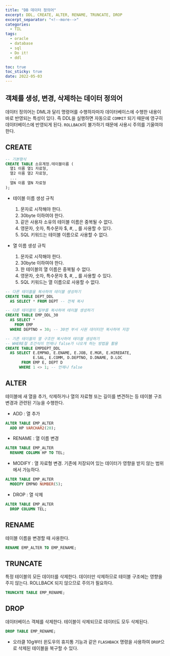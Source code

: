 ```yaml
---
title: "DB 데이터 정의어"
excerpt: DDL, CREATE, ALTER, RENAME, TRUNCATE, DROP
excerpt_separator: "<!--more-->"
categories:
  - TIL
tags:
  - oracle
  - database
  - sql
  - Do it!
  - ddl

toc: true
toc_sticky: true
date: 2022-05-03
---
```


## 객체를 생성, 변경, 삭제하는 데이터 정의어

데이터 정의어는 DML과 달리 명령어를 수행하자마자 데이터베이스에 수행한 내용이 바로 반영되는 특성이 있다. 즉 DDL을 실행하면 자동으로 `COMMIT` 되기 때문에 영구히 데이터베이스에 반영되게 된다. `ROLLBACK`이 불가하기 때문에 사용시 주의를 기울여야 한다.

## CREATE

```sql
-- 기본형식
CREATE TABLE 소유계정.테이블이름 (
  열1 이름 열1 자료형,
  열2 이름 열2 자료형,
  ...
  열N 이름 열N 자료형
);
```

- 테이블 이름 생성 규칙

  1) 문자로 시작해야 한다.
  2) 30byte 이하여야 한다.
  3) 같은 사용자 소유의 테이블 이름은 중복될 수 없다.
  4) 영문자, 숫자, 특수문자 $, #, _ 를 사용할 수 있다.
  5) SQL 키워드는 테이블 이름으로 사용할 수 없다.

- 열 이름 생성 규칙

  1) 문자로 시작해야 한다.
  2) 30byte 이하여야 한다.
  3) 한 테이블의 열 이름은 중복될 수 없다.
  4) 영문자, 숫자, 특수문자 $, #, _ 를 사용할 수 있다.
  5) SQL 키워드는 열 이름으로 사용할 수 없다.

```sql
-- 다른 테이블을 복사하여 테이블 생성하기
CREATE TABLE DEPT_DDL
  AS SELECT * FROM DEPT -- 전체 복사
```

```sql
-- 다른 테이블의 일부를 복사하여 테이블 생성하기
CREATE TABLE EMP_DDL_30
  AS SELECT *
    FROM EMP
  WHERE DEPTNO = 30; -- 30번 부서 사원 데이터만 복사하여 저장
```

```sql
-- 기존 테이블의 열 구조만 복사하여 테이블 생성하기
-- WHERE절 조건식이 언제나 false가 나오게 하는 방법을 활용
CREATE TABLE EMPDEPT_DDL
  AS SELECT E.EMPNO, E.ENAME, E.JOB, E.MGR, E.HIREDATE,
            E.SAL, E.COMM, D.DEPTNO, D.DNAME, D.LOC
       FROM EMP E, DEPT D
      WHERE 1 <> 1; -- 언제나 false
```

## ALTER

테이블에 새 열을 추가, 삭제하거나 열의 자료형 또는 길이를 변견하는 등 테이블 구조 변경과 관련된 기능을 수행한다.

- ADD : 열 추가

```sql
ALTER TABLE EMP_ALTER
  ADD HP VARCHAR2(20);
```

- RENAME : 열 이름 변경

```sql
ALTER TABLE EMP_ALTER
  RENAME COLUMN HP TO TEL;
```

- MODIFY : 열 자료형 변경. 기존에 저장되어 있는 데이터가 영향을 받지 않는 범위에서 가능하다.

```sql
ALTER TABLE EMP_ALTER
  MODIFY EMPNO NUMBER(5);
``` 

- DROP : 열 삭제

```sql
ALTER TABLE EMP_ALTER
  DROP COLUMN TEL;
```

## RENAME

테이블 이름을 변경할 때 사용한다.

```sql
RENAME EMP_ALTER TO EMP_RENAME;
```

## TRUNCATE

특정 테이블의 모든 데이터를 삭제한다. 데이터만 삭제하므로 테이블 구조에는 영향을 주지 않는다. ROLLBACK 되지 않으므로 주의가 필요하다.

```sql
TRUNCATE TABLE EMP_RENAME;
```

## DROP

데이터베이스 객체를 삭제한다. 테이블이 삭제되므로 데이터도 모두 삭제된다.

```sql
DROP TABLE EMP_RENAME;
```

- 오라클 10g부터 윈도우의 휴지통 기능과 같은 `FLASHBACK` 명령을 사용하여 `DROP`으로 삭제된 테이블을 복구할 수 있다.
